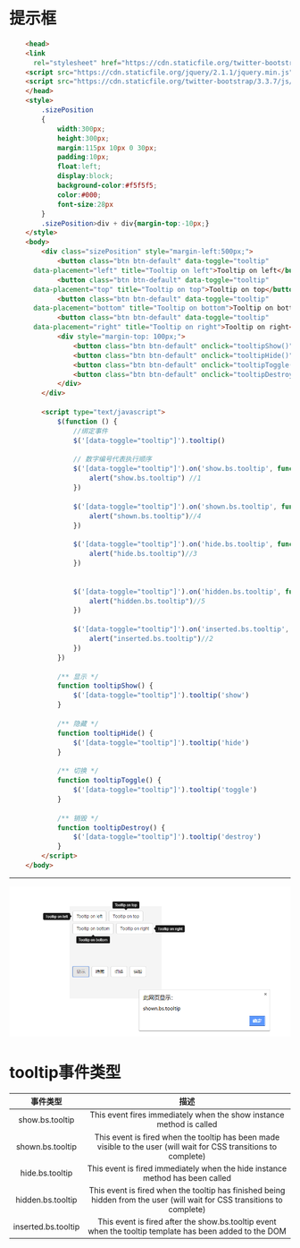 # 提示框
```html
	<head>
	<link 
	  rel="stylesheet" href="https://cdn.staticfile.org/twitter-bootstrap/3.3.7/css/bootstrap.min.css">
	<script src="https://cdn.staticfile.org/jquery/2.1.1/jquery.min.js"></script>
	<script src="https://cdn.staticfile.org/twitter-bootstrap/3.3.7/js/bootstrap.min.js"></script>
	</head>
	<style>
		.sizePosition
		{
			width:300px;
			height:300px;
			margin:115px 10px 0 30px;
			padding:10px;
			float:left;
			display:block;
			background-color:#f5f5f5;
			color:#000;
			font-size:28px
		}
		.sizePosition>div + div{margin-top:-10px;}
	</style>
	<body>
		<div class="sizePosition" style="margin-left:500px;">
			<button class="btn btn-default" data-toggle="tooltip" 
      data-placement="left" title="Tooltip on left">Tooltip on left</button>
			<button class="btn btn-default" data-toggle="tooltip" 
      data-placement="top" title="Tooltip on top">Tooltip on top</button>
			<button class="btn btn-default" data-toggle="tooltip" 
      data-placement="bottom" title="Tooltip on bottom">Tooltip on bottom</button>
			<button class="btn btn-default" data-toggle="tooltip" 
      data-placement="right" title="Tooltip on right">Tooltip on right</button>
			<div style="margin-top: 100px;">
				<button class="btn btn-default" onclick="tooltipShow()">显示</button>
				<button class="btn btn-default" onclick="tooltipHide()">隐藏</button>
				<button class="btn btn-default" onclick="tooltipToggle()">切换</button>
				<button class="btn btn-default" onclick="tooltipDestroy()">销毁</button>
			</div>
		</div>

		<script type="text/javascript">
			$(function () {
				//绑定事件
				$('[data-toggle="tooltip"]').tooltip()

				// 数字编号代表执行顺序
				$('[data-toggle="tooltip"]').on('show.bs.tooltip', function () {
				  	alert("show.bs.tooltip") //1
				})

				$('[data-toggle="tooltip"]').on('shown.bs.tooltip', function () {
				  	alert("shown.bs.tooltip")//4
				})

				$('[data-toggle="tooltip"]').on('hide.bs.tooltip', function () {
				  	alert("hide.bs.tooltip")//3
				})


				$('[data-toggle="tooltip"]').on('hidden.bs.tooltip', function () {
				  	alert("hidden.bs.tooltip")//5
				})

				$('[data-toggle="tooltip"]').on('inserted.bs.tooltip', function () {
				  	alert("inserted.bs.tooltip")//2
				})
			})

			/** 显示 */
			function tooltipShow() {
				$('[data-toggle="tooltip"]').tooltip('show')
			}

			/** 隐藏 */
			function tooltipHide() {
				$('[data-toggle="tooltip"]').tooltip('hide')
			}

			/** 切换 */
			function tooltipToggle() {
				$('[data-toggle="tooltip"]').tooltip('toggle')
			}

			/** 销毁 */
			function tooltipDestroy() {
				$('[data-toggle="tooltip"]').tooltip('destroy')
			}
		</script>
	</body>
```
---
![tooltip.png](pictures/BootStrap/tooltip.png)
# tooltip事件类型
|事件类型|描述|
|:---:|:---:|
|show.bs.tooltip|This event fires immediately when the show instance method is called|
|shown.bs.tooltip|This event is fired when the tooltip has been made visible to the user (will wait for CSS transitions to complete)|
|hide.bs.tooltip|This event is fired immediately when the hide instance method has been called|
|hidden.bs.tooltip|This event is fired when the tooltip has finished being hidden from the user (will wait for CSS transitions to complete)|
|inserted.bs.tooltip|This event is fired after the show.bs.tooltip event when the tooltip template has been added to the DOM|
